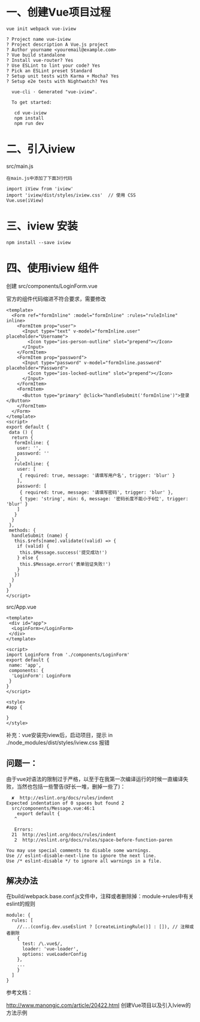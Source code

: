 # 一、创建Vue项目过程
```
vue init webpack vue-iview

? Project name vue-iview
? Project description A Vue.js project
? Author yourname <youremail@example.com>
? Vue build standalone
? Install vue-router? Yes
? Use ESLint to lint your code? Yes
? Pick an ESLint preset Standard
? Setup unit tests with Karma + Mocha? Yes
? Setup e2e tests with Nightwatch? Yes

  vue-cli · Generated "vue-iview".

  To get started:

   cd vue-iview
   npm install
   npm run dev
```

# 二、引入iview

src/main.js

```
在main.js中添加了下面3行代码

import iView from 'iview'
import 'iview/dist/styles/iview.css'  // 使用 CSS
Vue.use(iView)

```

# 三、iview 安装
```
npm install --save iview
```

# 四、使用iview 组件

创建 src/components/LoginForm.vue

官方的组件代码缩进不符合要求，需要修改
```
<template>
  <Form ref="formInline" :model="formInline" :rules="ruleInline" inline>
    <FormItem prop="user">
      <Input type="text" v-model="formInline.user" placeholder="Username">
        <Icon type="ios-person-outline" slot="prepend"></Icon>
      </Input>
    </FormItem>
    <FormItem prop="password">
      <Input type="password" v-model="formInline.password" placeholder="Password">
        <Icon type="ios-locked-outline" slot="prepend"></Icon>
      </Input>
    </FormItem>
    <FormItem>
      <Button type="primary" @click="handleSubmit('formInline')">登录</Button>
    </FormItem>
  </Form>
</template>
<script>
export default {
 data () {
  return {
   formInline: {
    user: '',
    password: ''
   },
   ruleInline: {
    user: [
     { required: true, message: '请填写用户名', trigger: 'blur' }
    ],
    password: [
     { required: true, message: '请填写密码', trigger: 'blur' },
     { type: 'string', min: 6, message: '密码长度不能小于6位', trigger: 'blur' }
    ]
   }
  }
 },
 methods: {
  handleSubmit (name) {
   this.$refs[name].validate((valid) => {
    if (valid) {
     this.$Message.success('提交成功!')
    } else {
     this.$Message.error('表单验证失败!')
    }
   })
  }
 }
}
</script>
```

src/App.vue

```
<template>
 <div id="app">
  <LoginForm></LoginForm>
 </div>
</template>

<script>
import LoginForm from './components/LoginForm'
export default {
 name: 'app',
 components: {
  'LoginForm': LoginForm
 }
}
</script>

<style>
#app {

}
</style>
```

补充：vue安装完iview后，启动项目，提示 in ./node_modules/dist/styles/iview.css 报错

## 问题一：

由于vue对语法的限制过于严格，以至于在我第一次编译运行的时候一直编译失败，当然也包括一些警告(好长一堆，删掉一些了)：

```
  ✘  http://eslint.org/docs/rules/indent                       Expected indentation of 0 spaces but found 2   
  src/components/Message.vue:46:1
    export default {
   ^
   
   Errors:
  21  http://eslint.org/docs/rules/indent
   2  http://eslint.org/docs/rules/space-before-function-paren
 
You may use special comments to disable some warnings.
Use // eslint-disable-next-line to ignore the next line.
Use /* eslint-disable */ to ignore all warnings in a file. 
```
## 解决办法

在build/webpack.base.conf.js文件中，注释或者删除掉：module->rules中有关eslint的规则

```
module: {
  rules: [
    //...(config.dev.useEslint ? [createLintingRule()] : []), // 注释或者删除
    {
      test: /\.vue$/,
      loader: 'vue-loader',
      options: vueLoaderConfig
    },
    ...
    }
  ]
}
```


参考文档：

http://www.manongjc.com/article/20422.html  创建Vue项目以及引入Iview的方法示例

